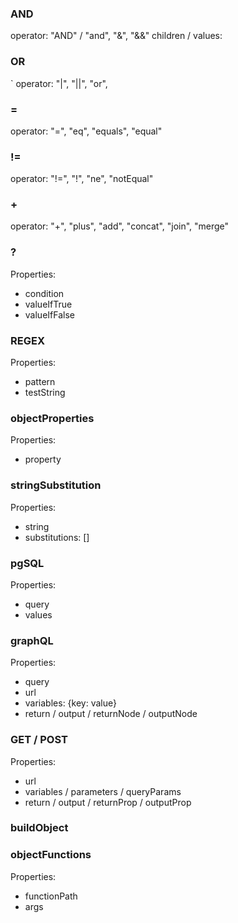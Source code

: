 ### AND

operator: "AND" / "and", "&", "&&"
children / values:

### OR
`
operator: "|", "||", "or",

### =

operator: "=", "eq", "equals", "equal"


### !=

operator: "!=", "!", "ne", "notEqual"

### +

operator: "+", "plus", "add", "concat", "join", "merge"

### ?

Properties:
- condition
- valueIfTrue
- valueIfFalse

### REGEX

Properties:
- pattern
- testString

### objectProperties

Properties:
- property


### stringSubstitution

Properties:
- string
- substitutions: []


### pgSQL

Properties:
- query
- values

### graphQL

Properties:
- query
- url
- variables: {key: value}
- return / output / returnNode / outputNode

### GET / POST

Properties:
- url
- variables / parameters / queryParams
- return / output / returnProp / outputProp

### buildObject

### objectFunctions

Properties:
- functionPath
- args